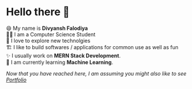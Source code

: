 # Hello there 👋

😄 My name is **Divyansh Falodiya**
</br>
🧑‍🎓 I am a Computer Science Student
</br>
🔭 I love to explore new technolgies
</br>
🏗️ I like to build softwares / applications for common use as well as fun
</br>
✨ I usually work on **MERN Stack Development**.
</br>
🤖 I am currently learning **Machine Learning**.

*Now that you have reached here, I am assuming you might also like to see [Portfolio](https://divyanshf.herokuapp.com)*

<!--
**DivyanshFalodiya/DivyanshFalodiya** is a ✨ _special_ ✨ repository because its `README.md` (this file) appears on your GitHub profile.

Here are some ideas to get you started:

- 🔭 I’m currently working on ...
- 🌱 I’m currently learning ...
- 👯 I’m looking to collaborate on ...
- 🤔 I’m looking for help with ...
- 💬 Ask me about ...
- 📫 How to reach me: ...
- 😄 Pronouns: ...
- ⚡ Fun fact: ...
-->
